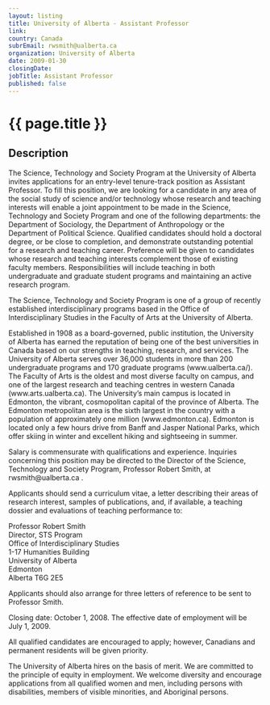 ```yaml
---
layout: listing
title: University of Alberta - Assistant Professor
link:
country: Canada
subrEmail: rwsmith@ualberta.ca
organization: University of Alberta 
date: 2009-01-30
closingDate: 
jobTitle: Assistant Professor
published: false
---
```



# {{ page.title }}

## Description






<p>The Science, Technology and Society Program at the University of
Alberta invites applications for an entry-level tenure-track position
as Assistant Professor. To fill this position, we are looking for a
candidate in any area of the social study of science and/or technology
whose research and teaching interests will enable a joint appointment
to be made in the Science, Technology and Society Program and one of
the following departments: the Department of Sociology, the Department
of Anthropology or the Department of Political Science. Qualified
candidates should hold a doctoral degree, or be close to completion,
and demonstrate outstanding potential for a research and teaching
career. Preference will be given to candidates whose research and
teaching interests complement those of existing faculty members.
Responsibilities will include teaching in both undergraduate and
graduate student programs and maintaining an active research program.</p>


<p>The Science, Technology and Society Program is one of a group of
recently established interdisciplinary programs based in the Office of
Interdisciplinary Studies in the Faculty of Arts at the University of
Alberta.</p>


<p>Established in 1908 as a board-governed, public institution, the
University of Alberta has earned the reputation of being one of the
best universities in Canada based on our strengths in teaching,
research, and services. The University of Alberta serves over 36,000
students in more than 200 undergraduate programs and 170 graduate
programs (www.ualberta.ca/). The Faculty of Arts is the oldest and
most diverse faculty on campus, and one of the largest research and
teaching centres in western Canada (www.arts.ualberta.ca). The
University’s main campus is located in Edmonton, the vibrant,
cosmopolitan capital of the province of Alberta. The Edmonton
metropolitan area is the sixth largest in the country with a
population of approximately one million (www.edmonton.ca). Edmonton is
located only a few hours drive from Banff and Jasper National Parks,
which offer skiing in winter and excellent hiking and sightseeing in
summer.</p>


<p>Salary is commensurate with qualifications and experience. Inquiries
concerning this position may be directed to the Director of the
Science, Technology and Society Program, Professor Robert Smith, at
rwsmith@ualberta.ca .</p>


<p>Applicants should send a curriculum vitae, a letter describing their
areas of research interest, samples of publications, and, if
available, a teaching dossier and evaluations of teaching performance
to:</p>


<p>Professor Robert Smith
<br />Director, STS Program
<br />Office of Interdisciplinary Studies
<br />1-17 Humanities Building
<br />University of Alberta
<br />Edmonton
<br />Alberta  T6G 2E5</p>


<p>Applicants should also arrange for three letters of reference to be
sent to Professor Smith.</p>


<p>Closing date: October 1, 2008. The effective date of employment will
be July 1, 2009.</p>


<p>All qualified candidates are encouraged to apply; however, Canadians
and permanent residents will be given priority.</p>


<p>The University of Alberta hires on the basis of merit.  We are
committed to the principle of equity in employment. We welcome
diversity and encourage applications from all qualified women and men,
including persons with disabilities, members of visible minorities,
and Aboriginal persons. </p>


